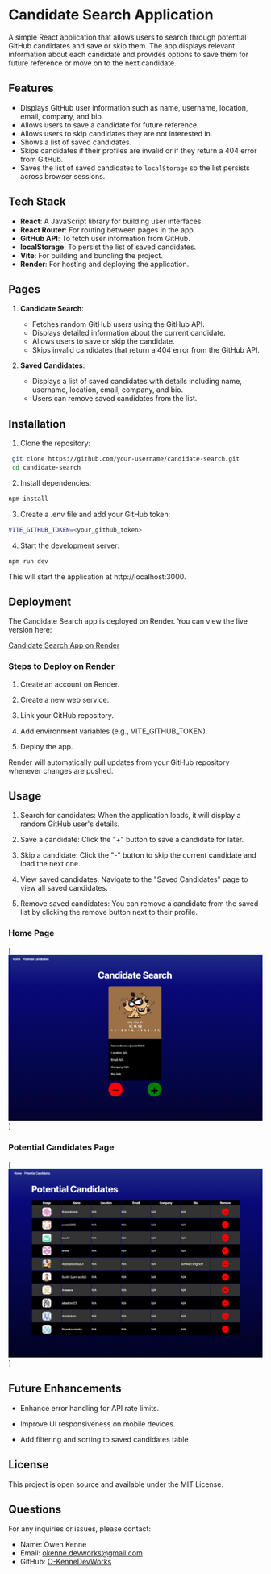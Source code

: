 # Candidate Search Application

A simple React application that allows users to search through potential GitHub candidates and save or skip them. The app displays relevant information about each candidate and provides options to save them for future reference or move on to the next candidate.

## Features

- Displays GitHub user information such as name, username, location, email, company, and bio.
- Allows users to save a candidate for future reference.
- Allows users to skip candidates they are not interested in.
- Shows a list of saved candidates.
- Skips candidates if their profiles are invalid or if they return a 404 error from GitHub.
- Saves the list of saved candidates to `localStorage` so the list persists across browser sessions.

## Tech Stack

- **React**: A JavaScript library for building user interfaces.
- **React Router**: For routing between pages in the app.
- **GitHub API**: To fetch user information from GitHub.
- **localStorage**: To persist the list of saved candidates.
- **Vite**: For building and bundling the project.
- **Render**: For hosting and deploying the application.

## Pages

1. **Candidate Search**:
   - Fetches random GitHub users using the GitHub API.
   - Displays detailed information about the current candidate.
   - Allows users to save or skip the candidate.
   - Skips invalid candidates that return a 404 error from the GitHub API.
   
2. **Saved Candidates**:
   - Displays a list of saved candidates with details including name, username, location, email, company, and bio.
   - Users can remove saved candidates from the list.

## Installation

1. Clone the repository:

  ```bash
   git clone https://github.com/your-username/candidate-search.git
   cd candidate-search
  ```

2. Install dependencies:

  ```bash
  npm install
  ```

3. Create a .env file and add your GitHub token:

  ```bash
  VITE_GITHUB_TOKEN=<your_github_token>
  ```

4. Start the development server:

  ```bash
  npm run dev
  ```

  This will start the application at http://localhost:3000.

## Deployment
The Candidate Search app is deployed on Render. You can view the live version here:

[Candidate Search App on Render](https://candidate-search-j1ob.onrender.com/)

### Steps to Deploy on Render

1. Create an account on Render.

2. Create a new web service.

3. Link your GitHub repository.

4. Add environment variables (e.g., VITE_GITHUB_TOKEN).

5. Deploy the app.

Render will automatically pull updates from your GitHub repository whenever changes are pushed.

## Usage

1. Search for candidates: When the application loads, it will display a random GitHub user's details.

2. Save a candidate: Click the "+" button to save a candidate for later.

3. Skip a candidate: Click the "-" button to skip the current candidate and load the next one.

4. View saved candidates: Navigate to the "Saved Candidates" page to view all saved candidates.

5. Remove saved candidates: You can remove a candidate from the saved list by clicking the remove button next to their profile.

### Home Page
[![Home Page](public\CandidateSearchHome.png)]

### Potential Candidates Page
[![Potential Candidates](public\CandidateSearchPotentialCandidates.png)]

## Future Enhancements

 - Enhance error handling for API rate limits.

 - Improve UI responsiveness on mobile devices.
 
 - Add filtering and sorting to saved candidates table

## License

This project is open source and available under the MIT License.

## Questions

For any inquiries or issues, please contact:

- Name: Owen Kenne
- Email: <okenne.devworks@gmail.com>
- GitHub: [O-KenneDevWorks](https://github.com/O-KenneDevWorks/)
